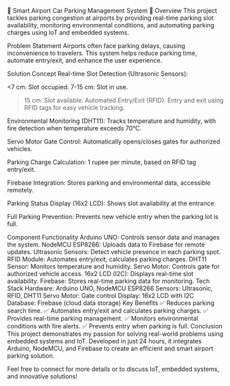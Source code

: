 🚗 Smart Airport Car Parking Management System 🚗
Overview
This project tackles parking congestion at airports by providing real-time parking slot availability, monitoring environmental conditions, and automating parking charges using IoT and embedded systems.

Problem Statement
Airports often face parking delays, causing inconvenience to travelers. This system helps reduce parking time, automate entry/exit, and enhance the user experience.

Solution Concept
Real-time Slot Detection (Ultrasonic Sensors):

<7 cm: Slot occupied.
7-15 cm: Slot in use.
>15 cm: Slot available.
Automated Entry/Exit (RFID): Entry and exit using RFID tags for easy vehicle tracking.

Environmental Monitoring (DHT11): Tracks temperature and humidity, with fire detection when temperature exceeds 70°C.

Servo Motor Gate Control: Automatically opens/closes gates for authorized vehicles.

Parking Charge Calculation: 1 rupee per minute, based on RFID tag entry/exit.

Firebase Integration: Stores parking and environmental data, accessible remotely.

Parking Status Display (16x2 LCD): Shows slot availability at the entrance.

Full Parking Prevention: Prevents new vehicle entry when the parking lot is full.

Component Functionality
Arduino UNO: Controls sensor data and manages the system.
NodeMCU ESP8266: Uploads data to Firebase for remote updates.
Ultrasonic Sensors: Detect vehicle presence in each parking spot.
RFID Module: Automates entry/exit, calculates parking charges.
DHT11 Sensor: Monitors temperature and humidity.
Servo Motor: Controls gate for authorized vehicle access.
16x2 LCD (I2C): Displays real-time slot availability.
Firebase: Stores real-time parking data for monitoring.
Tech Stack
Hardware: Arduino UNO, NodeMCU ESP8266
Sensors: Ultrasonic, RFID, DHT11
Servo Motor: Gate control
Display: 16x2 LCD with I2C
Database: Firebase (cloud data storage)
Key Benefits
✅ Reduces parking search time.
✅ Automates entry/exit and calculates parking charges.
✅ Provides real-time parking management.
✅ Monitors environmental conditions with fire alerts.
✅ Prevents entry when parking is full.
Conclusion
This project demonstrates my passion for solving real-world problems using embedded systems and IoT. Developed in just 24 hours, it integrates Arduino, NodeMCU, and Firebase to create an efficient and smart airport parking solution.

Feel free to connect for more details or to discuss IoT, embedded systems, and innovative solutions!
